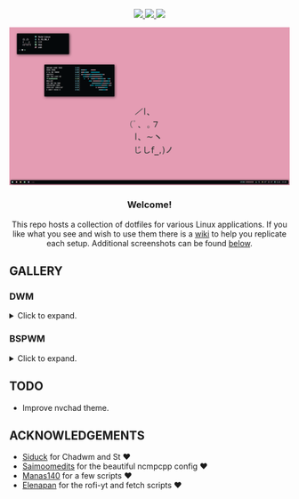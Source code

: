 <div align="center">


<!-- BADGES -->
   <p></p>
   <a href="">
      <img src="https://img.shields.io/github/issues/miusaky/dotfiles?color=F5D0D0&labelColor=0A0D0F&style=for-the-badge">
   </a>
   <a href="https://github.com/miusaky/dotfiles/stargazers">
      <img src="https://img.shields.io/github/stars/miusaky/dotfiles?color=FFB2AD&labelColor=0A0D0F&style=for-the-badge">
   </a>
   <a href="https://github.com/miusaky/dotfiles/">
      <img src="https://img.shields.io/github/repo-size/miusaky/dotfiles?color=B4F8C8&labelColor=0A0D0F&style=for-the-badge">
  </a>
</div>
<p/>


<img src="assets/dwm/wall.png"></br> 
<div align="center">
<H3>Welcome!</H3> 
This repo hosts a collection of dotfiles for various Linux applications. If you like what you see and wish to use them there is a <a href="https://github.com/Miusaky/dotfiles/wiki">wiki</a> to help you replicate each setup. Additional screenshots can be found <a href="https://github.com/Miusaky/dotfiles/edit/main/README.md#gallery">below</a>.
</div>


## GALLERY

### DWM

<details>
  <summary>Click to expand.</summary>
   
 ##### Dwm
 <img src="assets/dwm/wall.png"></br> 
 
 ##### Rofi
 <img src="assets/misc/rofi.png"></br> 
 
 ##### Dunst
 <img src="assets/misc/dunst.png"></br> 
 
 ##### Thunar
 <img src="assets/misc/GTK.png"></br> 
 
 ##### Firefox
 <img src="assets/misc/fox.png"></br>  
 
 ##### Nvchad
 <img src="assets/misc/nvchad.png"></br>  


</details>

### BSPWM
<details>
  <summary>Click to expand.</summary>
 
 ##### Bspwm
  <img src="assets/bspwm/wall.png"></br> 
  
 ##### Dunst
 <img src="assets/bspwm/dunst.png"></br> 

 ##### Rofi 
 <img src="assets/bspwm/rofi.png"></br> 
 <img src="assets/bspwm/pmenu.png"></br> 
 
 ##### GTK
 <img src="assets/bspwm/GTK.png"></br> 
 
 ##### Obsidian 
 <img src="assets/misc/obsidian.png"></br>
 
 ##### Firefox + Zathura + Neovim
 <img src="assets/bspwm/fox_zathura_nvim.png"></br>  

</details>




## TODO
- Improve nvchad theme.


## ACKNOWLEDGEMENTS
- [Siduck](https://github.com/siduck) for Chadwm and St :heart:
- [Saimoomedits](https://github.com/saimoomedits) for the beautiful ncmpcpp config :heart:
- [Manas140](https://github.com/Manas140) for a few scripts :heart:
- [Elenapan](https://github.com/elenapan) for the rofi-yt and fetch scripts :heart:

